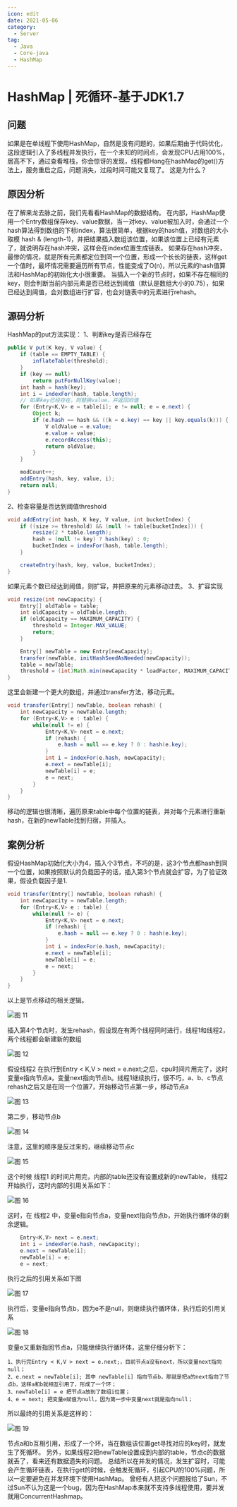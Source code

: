 ```yaml
---
icon: edit
date: 2021-05-06
category:
  - Server
tag:
  - Java
  - Core-java
  - HashMap
---
```


# HashMap | 死循环-基于JDK1.7

## 问题
如果是在单线程下使用HashMap，自然是没有问题的，如果后期由于代码优化，这段逻辑引入了多线程并发执行，在一个未知的时间点，会发现CPU占用100%，居高不下，通过查看堆栈，你会惊讶的发现，线程都Hang在hashMap的get()方法上，服务重启之后，问题消失，过段时间可能又复现了。
这是为什么？
## 原因分析
在了解来龙去脉之前，我们先看看HashMap的数据结构。
在内部，HashMap使用一个Entry数组保存key、value数据，当一对key、value被加入时，会通过一个hash算法得到数组的下标index，算法很简单，根据key的hash值，对数组的大小取模 hash & (length-1)，并把结果插入数组该位置，如果该位置上已经有元素了，就说明存在hash冲突，这样会在index位置生成链表。
如果存在hash冲突，最惨的情况，就是所有元素都定位到同一个位置，形成一个长长的链表，这样get一个值时，最坏情况需要遍历所有节点，性能变成了O(n)，所以元素的hash值算法和HashMap的初始化大小很重要。
当插入一个新的节点时，如果不存在相同的key，则会判断当前内部元素是否已经达到阈值（默认是数组大小的0.75），如果已经达到阈值，会对数组进行扩容，也会对链表中的元素进行rehash。
## 源码分析
HashMap的put方法实现：
1、判断key是否已经存在
```java
public V put(K key, V value) {
    if (table == EMPTY_TABLE) {
        inflateTable(threshold);
    }
    if (key == null)
        return putForNullKey(value);
    int hash = hash(key);
    int i = indexFor(hash, table.length);
    // 如果key已经存在，则替换value，并返回旧值
    for (Entry<K,V> e = table[i]; e != null; e = e.next) {
        Object k;
        if (e.hash == hash && ((k = e.key) == key || key.equals(k))) {
            V oldValue = e.value;
            e.value = value;
            e.recordAccess(this);
            return oldValue;
        }
    }

    modCount++;
    addEntry(hash, key, value, i);
    return null;
}
```
2、检查容量是否达到阈值threshold
```java
void addEntry(int hash, K key, V value, int bucketIndex) {
    if ((size >= threshold) && (null != table[bucketIndex])) {
        resize(2 * table.length);
        hash = (null != key) ? hash(key) : 0;
        bucketIndex = indexFor(hash, table.length);
    }

    createEntry(hash, key, value, bucketIndex);
}
```
如果元素个数已经达到阈值，则扩容，并把原来的元素移动过去。
3、扩容实现
```java
void resize(int newCapacity) {
    Entry[] oldTable = table;
    int oldCapacity = oldTable.length;
    if (oldCapacity == MAXIMUM_CAPACITY) {
        threshold = Integer.MAX_VALUE;
        return;
    }

    Entry[] newTable = new Entry[newCapacity];
    transfer(newTable, initHashSeedAsNeeded(newCapacity));
    table = newTable;
    threshold = (int)Math.min(newCapacity * loadFactor, MAXIMUM_CAPACITY + 1);
}
```
这里会新建一个更大的数组，并通过transfer方法，移动元素。
```java
void transfer(Entry[] newTable, boolean rehash) {
    int newCapacity = newTable.length;
    for (Entry<K,V> e : table) {
        while(null != e) {
            Entry<K,V> next = e.next;
            if (rehash) {
                e.hash = null == e.key ? 0 : hash(e.key);
            }
            int i = indexFor(e.hash, newCapacity);
            e.next = newTable[i];
            newTable[i] = e;
            e = next;
        }
    }
}
```
移动的逻辑也很清晰，遍历原来table中每个位置的链表，并对每个元素进行重新hash，在新的newTable找到归宿，并插入。
## 案例分析
假设HashMap初始化大小为4，插入个3节点，不巧的是，这3个节点都hash到同一个位置，如果按照默认的负载因子的话，插入第3个节点就会扩容，为了验证效果，假设负载因子是1.
```java
void transfer(Entry[] newTable, boolean rehash) {
    int newCapacity = newTable.length;
    for (Entry<K,V> e : table) {
        while(null != e) {
            Entry<K,V> next = e.next;
            if (rehash) {
                e.hash = null == e.key ? 0 : hash(e.key);
            }
            int i = indexFor(e.hash, newCapacity);
            e.next = newTable[i];
            newTable[i] = e;
            e = next;
        }
    }
}
```
以上是节点移动的相关逻辑。

![图 11](./assets/20210506-hashmap-dead-cycle/1675236018217.png)  


插入第4个节点时，发生rehash，假设现在有两个线程同时进行，线程1和线程2，两个线程都会新建新的数组

![图 12](./assets/20210506-hashmap-dead-cycle/1675236065188.png)  


假设线程2 在执行到Entry < K,V > next = e.next;之后，cpu时间片用完了，这时变量e指向节点a，变量next指向节点b。线程1继续执行，很不巧，a、b、c节点rehash之后又是在同一个位置7，开始移动节点第一步，移动节点a

![图 13](./assets/20210506-hashmap-dead-cycle/1675236132013.png)  


第二步，移动节点b

![图 14](./assets/20210506-hashmap-dead-cycle/1675236153650.png)  


注意，这里的顺序是反过来的，继续移动节点c

![图 15](./assets/20210506-hashmap-dead-cycle/1675236181598.png)  


这个时候 线程1 的时间片用完，内部的table还没有设置成新的newTable， 线程2 开始执行，这时内部的引用关系如下：

![图 16](./assets/20210506-hashmap-dead-cycle/1675236207395.png)  


这时，在 线程2 中，变量e指向节点a，变量next指向节点b，开始执行循环体的剩余逻辑。

```java
    Entry<K,V> next = e.next;
    int i = indexFor(e.hash, newCapacity);
    e.next = newTable[i];
    newTable[i] = e;
    e = next;
```

执行之后的引用关系如下图

![图 17](./assets/20210506-hashmap-dead-cycle/1675236243997.png)  

执行后，变量e指向节点b，因为e不是null，则继续执行循环体，执行后的引用关系

![图 18](./assets/20210506-hashmap-dead-cycle/1675236261385.png)  

变量e又重新指回节点a，只能继续执行循环体，这里仔细分析下：

```
1、执行完Entry < K,V > next = e.next;，目前节点a没有next，所以变量next指向null；
2、e.next = newTable[i]; 其中 newTable[i] 指向节点b，那就是把a的next指向了节点b，这样a和b就相互引用了，形成了一个环；
3、newTable[i] = e 把节点a放到了数组i位置；
4、e = next; 把变量e赋值为null，因为第一步中变量next就是指向null；
```
所以最终的引用关系是这样的：

![图 19](./assets/20210506-hashmap-dead-cycle/1675236303731.png)  

节点a和b互相引用，形成了一个环，当在数组该位置get寻找对应的key时，就发生了死循环。
另外，如果线程2把newTable设置成到内部的table，节点c的数据就丢了，看来还有数据遗失的问题。
总结所以在并发的情况，发生扩容时，可能会产生循环链表，在执行get的时候，会触发死循环，引起CPU的100%问题，所以一定要避免在并发环境下使用HashMap。
曾经有人把这个问题报给了Sun，不过Sun不认为这是一个bug，因为在HashMap本来就不支持多线程使用，要并发就用ConcurrentHashmap。

